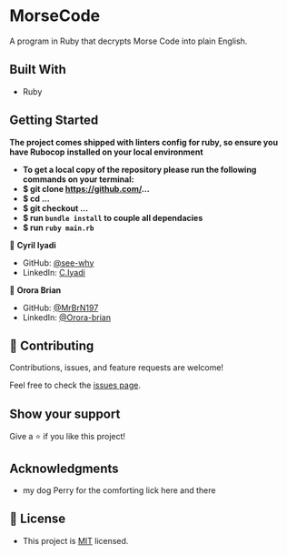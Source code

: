 # MorseCode
A program in Ruby that decrypts Morse Code into plain English.

## Built With

- Ruby

## Getting Started

**The project comes shipped with linters config for ruby, so ensure you have Rubocop**
**installed on your local environment**

- **To get a local copy of the repository please run the following commands on your terminal:**
- **$ git clone https://github.com/...**
- **$ cd ...**
- **$ git checkout ...**
- **$ run `bundle install` to couple all dependacies**
- **$ run `ruby main.rb`**

👤 **Cyril Iyadi**

- GitHub: [@see-why](https://github.com/see-why)
- LinkedIn: [C.Iyadi](https://www.linkedin.com/in/cyril-iyadi-83517270/)

👤 **Orora Brian**

- GitHub: [@MrBrN197](https://github.com/MrBrN197)
- LinkedIn: [@Orora-brian](linkedin.com/in/orora-brian)


## 🤝 Contributing

Contributions, issues, and feature requests are welcome!

Feel free to check the [issues page](../../issues/).

## Show your support

Give a ⭐️ if you like this project!

## Acknowledgments
- my dog Perry for the comforting lick here and there
## 📝 License
- This project is [MIT](./LICENSE) licensed.
